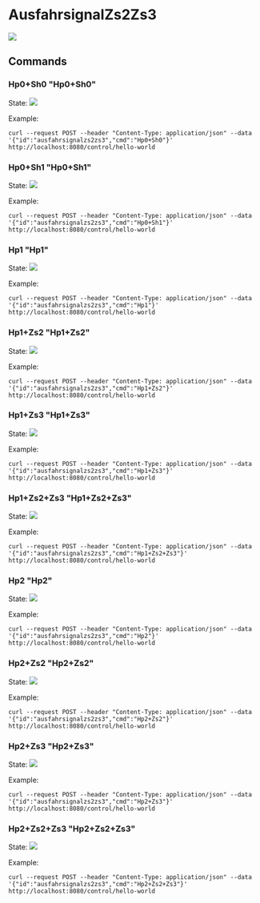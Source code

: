 # AusfahrsignalZs2Zs3

![](ausfahrsignalzs2zs3.gif)

## Commands
### Hp0+Sh0 "Hp0+Sh0"

State:
![](ausfahrsignalzs2zs3Hp0+Sh0.gif)

Example:
```
curl --request POST --header "Content-Type: application/json" --data '{"id":"ausfahrsignalzs2zs3","cmd":"Hp0+Sh0"}' http://localhost:8080/control/hello-world
```



### Hp0+Sh1 "Hp0+Sh1"

State:
![](ausfahrsignalzs2zs3Hp0+Sh1.gif)

Example:
```
curl --request POST --header "Content-Type: application/json" --data '{"id":"ausfahrsignalzs2zs3","cmd":"Hp0+Sh1"}' http://localhost:8080/control/hello-world
```



### Hp1 "Hp1"

State:
![](ausfahrsignalzs2zs3Hp1.gif)

Example:
```
curl --request POST --header "Content-Type: application/json" --data '{"id":"ausfahrsignalzs2zs3","cmd":"Hp1"}' http://localhost:8080/control/hello-world
```



### Hp1+Zs2 "Hp1+Zs2"

State:
![](ausfahrsignalzs2zs3Hp1+Zs2.gif)

Example:
```
curl --request POST --header "Content-Type: application/json" --data '{"id":"ausfahrsignalzs2zs3","cmd":"Hp1+Zs2"}' http://localhost:8080/control/hello-world
```



### Hp1+Zs3 "Hp1+Zs3"

State:
![](ausfahrsignalzs2zs3Hp1+Zs3.gif)

Example:
```
curl --request POST --header "Content-Type: application/json" --data '{"id":"ausfahrsignalzs2zs3","cmd":"Hp1+Zs3"}' http://localhost:8080/control/hello-world
```



### Hp1+Zs2+Zs3 "Hp1+Zs2+Zs3"

State:
![](ausfahrsignalzs2zs3Hp1+Zs2+Zs3.gif)

Example:
```
curl --request POST --header "Content-Type: application/json" --data '{"id":"ausfahrsignalzs2zs3","cmd":"Hp1+Zs2+Zs3"}' http://localhost:8080/control/hello-world
```



### Hp2 "Hp2"

State:
![](ausfahrsignalzs2zs3Hp2.gif)

Example:
```
curl --request POST --header "Content-Type: application/json" --data '{"id":"ausfahrsignalzs2zs3","cmd":"Hp2"}' http://localhost:8080/control/hello-world
```



### Hp2+Zs2 "Hp2+Zs2"

State:
![](ausfahrsignalzs2zs3Hp2+Zs2.gif)

Example:
```
curl --request POST --header "Content-Type: application/json" --data '{"id":"ausfahrsignalzs2zs3","cmd":"Hp2+Zs2"}' http://localhost:8080/control/hello-world
```



### Hp2+Zs3 "Hp2+Zs3"

State:
![](ausfahrsignalzs2zs3Hp2+Zs3.gif)

Example:
```
curl --request POST --header "Content-Type: application/json" --data '{"id":"ausfahrsignalzs2zs3","cmd":"Hp2+Zs3"}' http://localhost:8080/control/hello-world
```



### Hp2+Zs2+Zs3 "Hp2+Zs2+Zs3"

State:
![](ausfahrsignalzs2zs3Hp2+Zs2+Zs3.gif)

Example:
```
curl --request POST --header "Content-Type: application/json" --data '{"id":"ausfahrsignalzs2zs3","cmd":"Hp2+Zs2+Zs3"}' http://localhost:8080/control/hello-world
```






